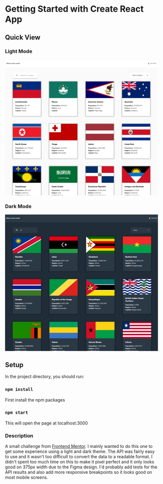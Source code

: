 # Getting Started with Create React App

## Quick View

### Light Mode
<img src="./src/Resources/rest-countries-preview-light.png">

### Dark Mode
<img src="./src/Resources/rest-countries-preview-dark.png">

## Setup

In the project directory, you should run:

### `npm install`

First install the npm packages

### `npm start`

This will open the page at localhost:3000

### Description
A small challenge from [Frontend Mentor](https://www.frontendmentor.io/challenges/rest-countries-api-with-color-theme-switcher-5cacc469fec04111f7b848ca). I mainly wanted to do this one to get some experience using a light and dark theme. The API was fairly easy to use and it wasn't too difficult to convert the data to a readable format. I didn't spent too much time on this to make it pixel perfect and it only looks good on 375px width due to the Figma design. I'd probably add tests for the API results and also add more responsive breakpoints so it looks good on most mobile screens.
